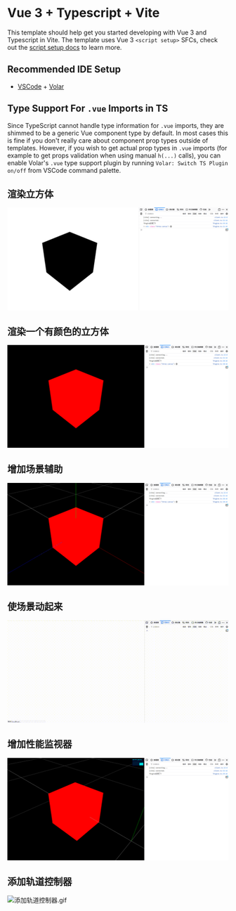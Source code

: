 # Vue 3 + Typescript + Vite

This template should help get you started developing with Vue 3 and Typescript in Vite. The template uses Vue 3 `<script setup>` SFCs, check out the [script setup docs](https://v3.vuejs.org/api/sfc-script-setup.html#sfc-script-setup) to learn more.

## Recommended IDE Setup

- [VSCode](https://code.visualstudio.com/) + [Volar](https://marketplace.visualstudio.com/items?itemName=johnsoncodehk.volar)

## Type Support For `.vue` Imports in TS

Since TypeScript cannot handle type information for `.vue` imports, they are shimmed to be a generic Vue component type by default. In most cases this is fine if you don't really care about component prop types outside of templates. However, if you wish to get actual prop types in `.vue` imports (for example to get props validation when using manual `h(...)` calls), you can enable Volar's `.vue` type support plugin by running `Volar: Switch TS Plugin on/off` from VSCode command palette.

## 渲染立方体

![立方体.png](./src/assets/img/立方体.png)

## 渲染一个有颜色的立方体

![一个有颜色的立方体.png](./src/assets/img/一个有颜色的立方体.png)

## 增加场景辅助

![增加场景辅助.png](./src/assets/img/增加场景辅助.png)

## 使场景动起来

![使场景动起来.gif](./src/assets/img/使场景动起来.gif)

## 增加性能监视器

![增加性能监视器.png](./src/assets/img/增加性能监视器.png)

## 添加轨道控制器

![添加轨道控制器.gif](./src/assets/img/添加轨道控制器.gif)